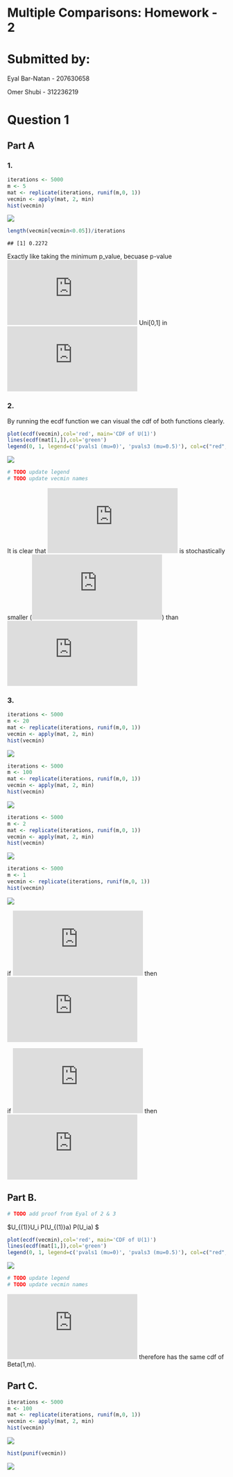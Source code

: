 Multiple Comparisons: Homework - 2
================

# Submitted by:

Eyal Bar-Natan - 207630658

Omer Shubi - 312236219

# Question 1

## Part A

### 1\.

``` r
iterations <- 5000
m <- 5
mat <- replicate(iterations, runif(m,0, 1))
vecmin <- apply(mat, 2, min)
hist(vecmin)
```

![](HW2_files/figure-gfm/unnamed-chunk-1-1.png)<!-- -->

``` r
length(vecmin[vecmin<0.05])/iterations
```

    ## [1] 0.2272

Exactly like taking the minimum p\_value, becuase
p-value![\\sim](https://latex.codecogs.com/png.latex?%5Csim "\\sim")
Uni\[0,1\] in ![\\aleph](https://latex.codecogs.com/png.latex?%5Caleph
"\\aleph")

### 2\.

By running the ecdf function we can visual the cdf of both functions
clearly.

``` r
plot(ecdf(vecmin),col='red', main='CDF of U(1)')
lines(ecdf(mat[1,]),col='green')
legend(0, 1, legend=c('pvals1 (mu=0)', 'pvals3 (mu=0.5)'), col=c("red", "green"), lty=1, cex=0.8)
```

![](HW2_files/figure-gfm/unnamed-chunk-3-1.png)<!-- -->

``` r
# TODO update legend
# TODO update vecmin names
```

It is clear that
![U\_{(1)}](https://latex.codecogs.com/png.latex?U_%7B%281%29%7D
"U_{(1)}") is stochastically smaller
(![\\prec](https://latex.codecogs.com/png.latex?%5Cprec "\\prec")) than
![Uni\[0,1\]](https://latex.codecogs.com/png.latex?Uni%5B0%2C1%5D
"Uni[0,1]")

### 3\.

``` r
iterations <- 5000
m <- 20
mat <- replicate(iterations, runif(m,0, 1))
vecmin <- apply(mat, 2, min)
hist(vecmin)
```

![](HW2_files/figure-gfm/unnamed-chunk-4-1.png)<!-- -->

``` r
iterations <- 5000
m <- 100
mat <- replicate(iterations, runif(m,0, 1))
vecmin <- apply(mat, 2, min)
hist(vecmin)
```

![](HW2_files/figure-gfm/unnamed-chunk-5-1.png)<!-- -->

``` r
iterations <- 5000
m <- 2
mat <- replicate(iterations, runif(m,0, 1))
vecmin <- apply(mat, 2, min)
hist(vecmin)
```

![](HW2_files/figure-gfm/unnamed-chunk-6-1.png)<!-- -->

``` r
iterations <- 5000
m <- 1
vecmin <- replicate(iterations, runif(m,0, 1))
hist(vecmin)
```

![](HW2_files/figure-gfm/unnamed-chunk-7-1.png)<!-- -->

if ![m \> m'](https://latex.codecogs.com/png.latex?m%20%3E%20m%27
"m \> m'") then ![U\_{(1)} \\prec
U\_{(1)}'](https://latex.codecogs.com/png.latex?U_%7B%281%29%7D%20%5Cprec%20U_%7B%281%29%7D%27
"U_{(1)} \\prec U_{(1)}'")

if ![m \< m'](https://latex.codecogs.com/png.latex?m%20%3C%20m%27
"m \< m'") then ![U\_{(1)} \\succ
U\_{(1)}'](https://latex.codecogs.com/png.latex?U_%7B%281%29%7D%20%5Csucc%20U_%7B%281%29%7D%27
"U_{(1)} \\succ U_{(1)}'")

## Part B.

``` r
# TODO add proof from Eyal of 2 & 3
```

$U\_{(1)}U\_i P(U\_{(1)}a) P(U\_ia) $

``` r
plot(ecdf(vecmin),col='red', main='CDF of U(1)')
lines(ecdf(mat[1,]),col='green')
legend(0, 1, legend=c('pvals1 (mu=0)', 'pvals3 (mu=0.5)'), col=c("red", "green"), lty=1, cex=0.8)
```

![](HW2_files/figure-gfm/unnamed-chunk-9-1.png)<!-- -->

``` r
# TODO update legend
# TODO update vecmin names
```

![U\_{(1)} \\sim
Beta(1,m)](https://latex.codecogs.com/png.latex?U_%7B%281%29%7D%20%5Csim%20Beta%281%2Cm%29
"U_{(1)} \\sim Beta(1,m)") therefore has the same cdf of Beta(1,m).

## Part C.

``` r
iterations <- 5000
m <- 100
mat <- replicate(iterations, runif(m,0, 1))
vecmin <- apply(mat, 2, min)
hist(vecmin)
```

![](HW2_files/figure-gfm/unnamed-chunk-10-1.png)<!-- -->

``` r
hist(punif(vecmin))
```

![](HW2_files/figure-gfm/unnamed-chunk-11-1.png)<!-- -->
